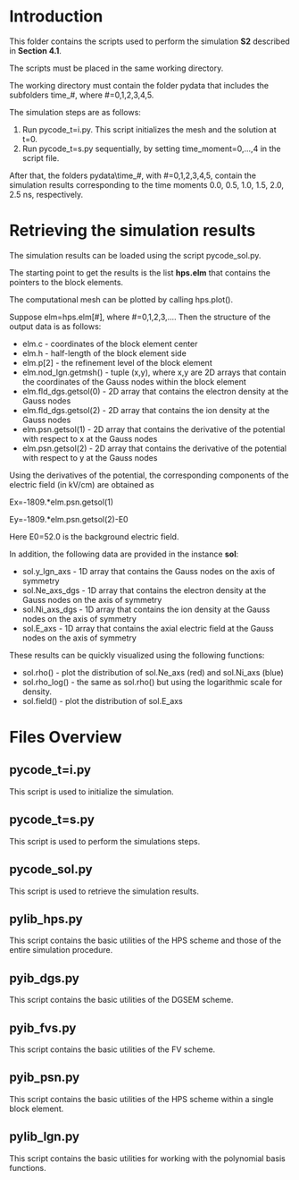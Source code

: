 # Introduction
This folder contains the scripts used to perform the simulation **S2** described in **Section 4.1**. 

The scripts must be placed in the same working directory.

The working directory must contain the folder pydata that includes the subfolders time_#, where #=0,1,2,3,4,5.

The simulation steps are as follows:

1. Run pycode_t=i.py. This script initializes the mesh and the solution at t=0.
2. Run pycode_t=s.py sequentially, by setting time_moment=0,...,4 in the script file.

After that, the folders pydata\time_#, with #=0,1,2,3,4,5, contain the simulation results corresponding to the time moments 0.0, 0.5, 1.0, 1.5, 2.0, 2.5 ns, respectively.

# Retrieving the simulation results

The simulation results can be loaded using the script pycode_sol.py.

The starting point to get the results is the list **hps.elm** that contains the pointers to the block elements.

The computational mesh can be plotted by calling hps.plot().

Suppose elm=hps.elm[#], where #=0,1,2,3,.... Then the structure of the output data is as follows:

 - elm.c - coordinates of the block element center
 - elm.h - half-length of the block element side
 - elm.p[2] - the refinement level of the block element 
 - elm.nod_lgn.getmsh() - tuple (x,y), where x,y are 2D arrays that contain the coordinates of the Gauss nodes within the block element
 - elm.fld_dgs.getsol(0) - 2D array that contains the electron density at the Gauss nodes
 - elm.fld_dgs.getsol(2) - 2D array that contains the ion density at the Gauss nodes
 - elm.psn.getsol(1) - 2D array that contains the derivative of the potential with respect to x at the Gauss nodes
 - elm.psn.getsol(2) - 2D array that contains the derivative of the potential with respect to y at the Gauss nodes

Using the derivatives of the potential, the corresponding components of the electric field (in kV/cm) are obtained as

Ex=-1809.\*elm.psn.getsol(1)

Ey=-1809.\*elm.psn.getsol(2)-E0

Here E0=52.0 is the background electric field.

In addition, the following data are provided in the instance **sol**:
- sol.y_lgn_axs - 1D array that contains the Gauss nodes on the axis of symmetry
- sol.Ne_axs_dgs - 1D array that contains the electron density at the Gauss nodes on the axis of symmetry
- sol.Ni_axs_dgs - 1D array that contains the ion density at the Gauss nodes on the axis of symmetry
- sol.E_axs - 1D array that contains the axial electric field at the Gauss nodes on the axis of symmetry

These results can be quickly visualized using the following functions:
- sol.rho() - plot the distribution of sol.Ne_axs (red) and sol.Ni_axs (blue)
- sol.rho_log() - the same as sol.rho() but using the logarithmic scale for density.
- sol.field() - plot the distribution of sol.E_axs

# Files Overview
## pycode_t=i.py
This script is used to initialize the simulation.
## pycode_t=s.py
This script is used to perform the simulations steps.
## pycode_sol.py
This script is used to retrieve the simulation results.
## pylib_hps.py
This script contains the basic utilities of the HPS scheme and those of the entire simulation procedure.
## pyib_dgs.py
This script contains the basic utilities of the DGSEM scheme.
## pyib_fvs.py
This script contains the basic utilities of the FV scheme.
## pyib_psn.py
This script contains the basic utilities of the HPS scheme within a single block element.
## pylib_lgn.py
This script contains the basic utilities for working with the polynomial basis functions.
